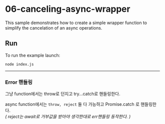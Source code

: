 # 06-canceling-async-wrapper

This sample demonstrates how to create a simple wrapper function to simplify the cancelation of an async operations.

## Run

To run the example launch:

```
node index.js
```
----
### Error 핸들링  

그냥 function에서는 throw로 던지고 try...catch로 핸들링한다.  

async function에서는 `throw, reject` 둘 다 가능하고 Promise.catch 로 핸들링한다.  
_( reject는 await로 거부값을 받아야 생각한대로 err핸들링 동작한다. )_